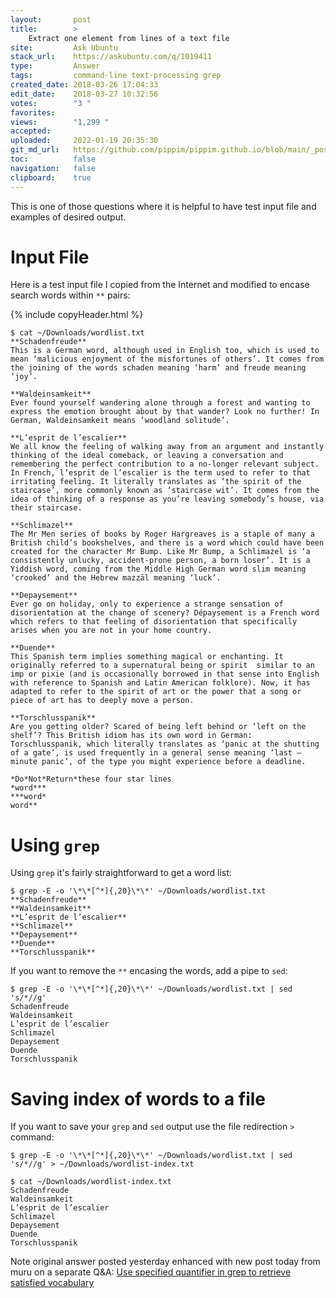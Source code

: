 ```yaml
---
layout:       post
title:        >
    Extract one element from lines of a text file
site:         Ask Ubuntu
stack_url:    https://askubuntu.com/q/1019411
type:         Answer
tags:         command-line text-processing grep
created_date: 2018-03-26 17:04:33
edit_date:    2018-03-27 10:32:56
votes:        "3 "
favorites:    
views:        "1,299 "
accepted:     
uploaded:     2022-01-19 20:35:30
git_md_url:   https://github.com/pippim/pippim.github.io/blob/main/_posts/2018/2018-03-26-Extract-one-element-from-lines-of-a-text-file.md
toc:          false
navigation:   false
clipboard:    true
---
```


This is one of those questions where it is helpful to have test input file and examples of desired output.

# Input File

Here is a test input file I copied from the Internet and modified to encase search words within `**` pairs:

{% include copyHeader.html %}
``` 
$ cat ~/Downloads/wordlist.txt
**Schadenfreude**
This is a German word, although used in English too, which is used to mean ‘malicious enjoyment of the misfortunes of others’. It comes from the joining of the words schaden meaning ‘harm’ and freude meaning ‘joy’.

**Waldeinsamkeit**
Ever found yourself wandering alone through a forest and wanting to express the emotion brought about by that wander? Look no further! In German, Waldeinsamkeit means ‘woodland solitude’.

**L’esprit de l’escalier**
We all know the feeling of walking away from an argument and instantly thinking of the ideal comeback, or leaving a conversation and remembering the perfect contribution to a no-longer relevant subject. In French, l’esprit de l’escalier is the term used to refer to that irritating feeling. It literally translates as ‘the spirit of the staircase’, more commonly known as ‘staircase wit’. It comes from the idea of thinking of a response as you’re leaving somebody’s house, via their staircase.

**Schlimazel**
The Mr Men series of books by Roger Hargreaves is a staple of many a British child’s bookshelves, and there is a word which could have been created for the character Mr Bump. Like Mr Bump, a Schlimazel is ‘a consistently unlucky, accident-prone person, a born loser’. It is a Yiddish word, coming from the Middle High German word slim meaning ‘crooked’ and the Hebrew mazzāl meaning ‘luck’.

**Depaysement**
Ever go on holiday, only to experience a strange sensation of disorientation at the change of scenery? Dépaysement is a French word which refers to that feeling of disorientation that specifically arises when you are not in your home country.

**Duende**
This Spanish term implies something magical or enchanting. It originally referred to a supernatural being or spirit  similar to an imp or pixie (and is occasionally borrowed in that sense into English with reference to Spanish and Latin American folklore). Now, it has adapted to refer to the spirit of art or the power that a song or piece of art has to deeply move a person.

**Torschlusspanik**
Are you getting older? Scared of being left behind or ‘left on the shelf’? This British idiom has its own word in German: Torschlusspanik, which literally translates as ‘panic at the shutting of a gate’, is used frequently in a general sense meaning ‘last –minute panic’, of the type you might experience before a deadline.

*Do*Not*Return*these four star lines
*word***
***word*
word**
```

# Using `grep`

Using `grep` it's fairly straightforward to get a word list:

``` 
$ grep -E -o '\*\*[^*]{,20}\*\*' ~/Downloads/wordlist.txt
**Schadenfreude**
**Waldeinsamkeit**
**L’esprit de l’escalier**
**Schlimazel**
**Depaysement**
**Duende**
**Torschlusspanik**
```

If you want to remove the `**` encasing the words, add a pipe to `sed`:

``` 
$ grep -E -o '\*\*[^*]{,20}\*\*' ~/Downloads/wordlist.txt | sed 's/*//g'
Schadenfreude
Waldeinsamkeit
L’esprit de l’escalier
Schlimazel
Depaysement
Duende
Torschlusspanik
```

# Saving index of words to a file

If you want to save your `grep` and `sed` output use the file redirection `>` command:

``` 
$ grep -E -o '\*\*[^*]{,20}\*\*' ~/Downloads/wordlist.txt | sed 's/*//g' > ~/Downloads/wordlist-index.txt

$ cat ~/Downloads/wordlist-index.txt
Schadenfreude
Waldeinsamkeit
L’esprit de l’escalier
Schlimazel
Depaysement
Duende
Torschlusspanik
```

Note original answer posted yesterday enhanced with new post today from muru on a separate Q&A: [Use specified quantifier in grep to retrieve satisfied vocabulary][1]


  [1]: https://askubuntu.com/questions/1019528/use-specified-quantifier-in-grep-to-retrieve-satisfied-vocabulary/1019532#1019532
